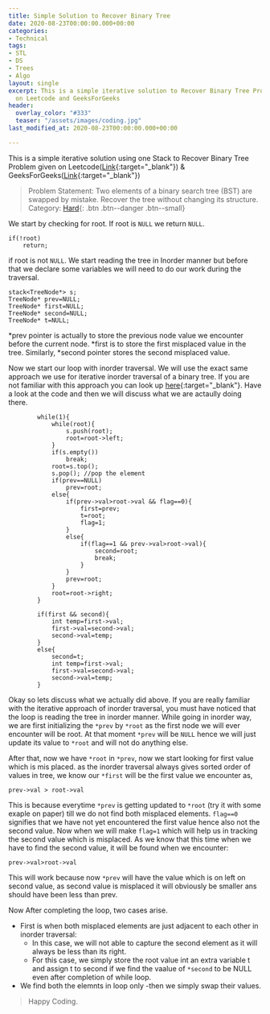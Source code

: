```yaml
---
title: Simple Solution to Recover Binary Tree
date: 2020-08-23T00:00:00.000+00:00
categories: 
- Technical
tags:
- STL
- DS
- Trees
- Algo
layout: single
excerpt: This is a simple iterative solution to Recover Binary Tree Problem given
  on Leetcode and GeeksForGeeks
header:
  overlay_color: "#333"
  teaser: "/assets/images/coding.jpg"
last_modified_at: 2020-08-23T00:00:00.000+00:00

---
```

This is a simple iterative solution using one Stack to Recover Binary Tree Problem given on Leetcode([Link](https://leetcode.com/problems/recover-binary-search-tree/){:target="_blank"}) & GeeksForGeeks([Link](https://www.geeksforgeeks.org/fix-two-swapped-nodes-of-bst/){:target="_blank"})

> Problem Statement: Two elements of a binary search tree (BST) are swapped by mistake. Recover the tree without changing its structure. Category: [Hard](#link){: .btn .btn--danger .btn--small}

We start by checking for root. If root is <code>NULL</code> we return <code>NULL</code>.

```
if(!root)
    return;

```

if root is not <code>NULL</code>. We start reading the tree in Inorder manner but before that we declare some variables we will need to do our work during the traversal.
```
stack<TreeNode*> s;
TreeNode* prev=NULL;
TreeNode* first=NULL;
TreeNode* second=NULL;
TreeNode* t=NULL;
```
\*prev pointer is actually to store the previous node value we encounter before the current node. \*first is to store the first misplaced value in the tree. Similarly, \*second pointer stores the second misplaced value. 

Now we start our loop with inorder traversal. We will use the exact same approach we use for iterative inorder traversal of a binary tree. If you are not familiar with this approach you can look up [here](#link){:target="_blank"}. Have a look at the code and then we will discuss what we are actaully doing there.
```
        while(1){
            while(root){
                s.push(root);
                root=root->left;
            }
            if(s.empty())
                break;
            root=s.top();
            s.pop(); //pop the element
            if(prev==NULL)
                prev=root;
            else{
                if(prev->val>root->val && flag==0){
                    first=prev;
                    t=root;
                    flag=1;
                }
                else{ 
                    if(flag==1 && prev->val>root->val){
                        second=root;
                        break;
                    }
                }
                prev=root;
            }
            root=root->right;
        }

        if(first && second){
            int temp=first->val;
            first->val=second->val;
            second->val=temp;
        }
        else{
            second=t;
            int temp=first->val;
            first->val=second->val;
            second->val=temp;
        }
```

Okay so lets discuss what we actually did above. If you are really familiar with the iterative approach of inorder traversal, you must have noticed that the loop is reading the tree in inorder manner. While going in inorder way, we are first initializing the <code>*prev</code> by <code>*root</code> as the first node we will ever encounter will be root. At that moment <code>*prev</code> will be <code>NULL</code> hence we will just update its value to <code>*root</code> and will not do anything else.

After that, now we have <code>*root</code> in <code>*prev</code>, now we start looking for first value which is mis placed. as the inorder traversal always gives sorted order of values in tree, we know our <code>*first</code> will be the first value we encounter as,
```
prev->val > root->val
``` 
This is because everytime <code>*prev</code> is getting updated to <code>*root</code> (try it with some exaple on paper) till we do not find both misplaced elements.  <code>flag==0</code> signifies that we have not yet encountered the first value hence also not the second value. Now when we will make <code>flag=1</code> which will help us in tracking the second value which is misplaced. As we know that this time when we have to find the second value, it will be found when we encounter:
```
prev->val>root->val
```
This will work because now <code>*prev</code> will have the value which is on left on second value, as second value is misplaced it will obviously be smaller ans should have been less than prev. 


Now After completing the loop, two cases arise.

- First is when both misplaced elements are just adjacent to each other in inorder traversal:
	- In this case, we will not able to capture the second element as it will always be less than its right.
	- For this case, we simply store the root value int an extra variable t and assign t to second if we find the vaalue of <code>*second</code> to be NULL even after completion of while loop. 
- We find both the elemnts in loop only
	-then we simply swap their values.

> Happy Coding.